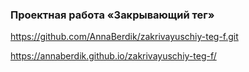 ### Проектная работа «Закрывающий тег»

https://github.com/AnnaBerdik/zakrivayuschiy-teg-f.git

https://annaberdik.github.io/zakrivayuschiy-teg-f/
